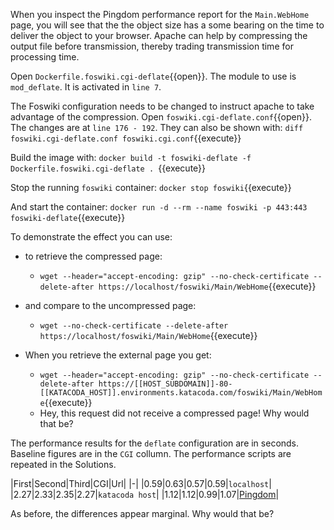  When you inspect the Pingdom performance report for the `Main.WebHome` page, you will see that the the object size has a some bearing on the time to deliver the object to your browser. Apache can help by compressing the output file before transmission, thereby trading transmission time for processing time.

 Open `Dockerfile.foswiki.cgi-deflate`{{open}}. The module to use is `mod_deflate`. It is activated in `line 7`.

 The Foswiki configuration needs to be changed to instruct apache to take advantage of the compression. Open `foswiki.cgi-deflate.conf`{{open}}. The changes are at `line 176 - 192`. They can also be shown with: `diff foswiki.cgi-deflate.conf foswiki.cgi.conf`{{execute}}

 Build the image with: `docker build -t foswiki-deflate -f Dockerfile.foswiki.cgi-deflate . `{{execute}}

 Stop the running `foswiki` container: `docker stop foswiki`{{execute}}

 And start the container: `docker run -d --rm --name foswiki -p 443:443 foswiki-deflate`{{execute}}

 To demonstrate the effect you can use:

  * to retrieve the compressed page:

    * `wget --header="accept-encoding: gzip" --no-check-certificate --delete-after https://localhost/foswiki/Main/WebHome`{{execute}}

  * and compare to the uncompressed page:

    * `wget --no-check-certificate --delete-after https://localhost/foswiki/Main/WebHome`{{execute}}

  * When you retrieve the external page you get:

    * `wget --header="accept-encoding: gzip" --no-check-certificate --delete-after https://[[HOST_SUBDOMAIN]]-80-[[KATACODA_HOST]].environments.katacoda.com/foswiki/Main/WebHome`{{execute}}
    * Hey, this request did not receive a compressed page! Why would that be?

 The performance results for the `deflate` configuration are in seconds. Baseline figures are in the `CGI` collumn. The performance scripts are repeated in the Solutions.

|First|Second|Third|CGI|Url|
|-|
|0.59|0.63|0.57|0.59|`localhost`|
|2.27|2.33|2.35|2.27|`katacoda host`|
|1.12|1.12|0.99|1.07|[Pingdom](https://tools.pingdom.com/#!/)|

 As before, the differences appear marginal. Why would that be?

